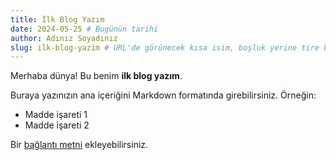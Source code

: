 ```yaml
---
title: İlk Blog Yazım
date: 2024-05-25 # Bugünün tarihi
author: Adınız Soyadınız
slug: ilk-blog-yazim # URL'de görünecek kısa isim, boşluk yerine tire kullanın
---
```


Merhaba dünya! Bu benim **ilk blog yazım**.

Buraya yazınızın ana içeriğini Markdown formatında girebilirsiniz.
Örneğin:
* Madde işareti 1
* Madde işareti 2

Bir [bağlantı metni](https://www.example.com) ekleyebilirsiniz.
